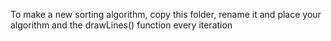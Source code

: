 To make a new sorting algorithm, copy this folder, rename it and place your algorithm and the drawLines() function every iteration